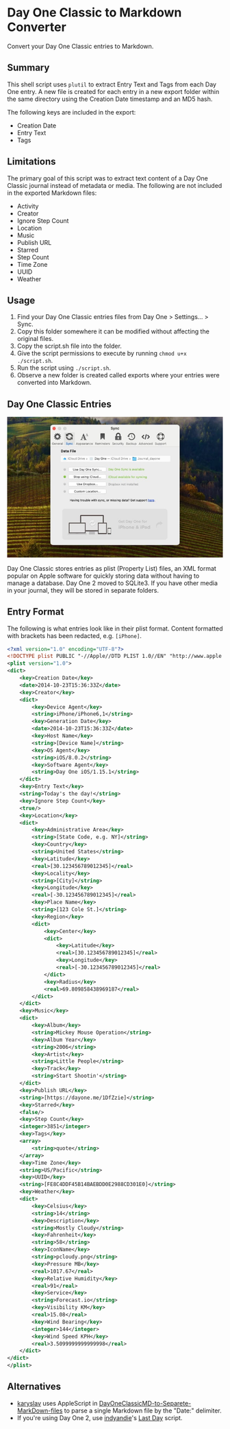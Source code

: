 # Day One Classic to Markdown Converter

Convert your Day One Classic entries to Markdown.

## Summary
This shell script uses `plutil` to extract Entry Text and Tags from each Day One entry. A new file is created for each entry in a new export folder within the same directory using the Creation Date timestamp and an MD5 hash.

The following keys are included in the export:
- Creation Date
- Entry Text
- Tags

## Limitations
The primary goal of this script was to extract text content of a Day One Classic journal instead of metadata or media. The following are not included in the exported Markdown files:
- Activity
- Creator
- Ignore Step Count
- Location
- Music
- Publish URL
- Starred
- Step Count
- Time Zone
- UUID
- Weather

## Usage
1. Find your Day One Classic entries files from Day One > Settings… > Sync.
2. Copy this folder somewhere it can be modified without affecting the original files.
3. Copy the script.sh file into the folder.
4. Give the script permissions to execute by running `chmod u+x ./script.sh`.
5. Run the script using `./script.sh`.
6. Observe a new folder is created called exports where your entries were converted into Markdown.

## Day One Classic Entries
![Day One Classic Sync Settings](README/day-one-classic-settings-sync.jpeg)

Day One Classic stores entries as plist (Property List) files, an XML format popular on Apple software for quickly storing data without having to manage a database. Day One 2 moved to SQLite3. If you have other media in your journal, they will be stored in separate folders.

## Entry Format
The following is what entries look like in their plist format. Content formatted with brackets has been redacted, e.g. `[iPhone]`.

```xml
<?xml version="1.0" encoding="UTF-8"?>
<!DOCTYPE plist PUBLIC "-//Apple//DTD PLIST 1.0//EN" "http://www.apple.com/DTDs/PropertyList-1.0.dtd">
<plist version="1.0">
<dict>
	<key>Creation Date</key>
	<date>2014-10-23T15:36:33Z</date>
	<key>Creator</key>
	<dict>
		<key>Device Agent</key>
		<string>iPhone/iPhone6,1</string>
		<key>Generation Date</key>
		<date>2014-10-23T15:36:33Z</date>
		<key>Host Name</key>
		<string>[Device Name]</string>
		<key>OS Agent</key>
		<string>iOS/8.0.2</string>
		<key>Software Agent</key>
		<string>Day One iOS/1.15.1</string>
	</dict>
	<key>Entry Text</key>
	<string>Today's the day!</string>
	<key>Ignore Step Count</key>
	<true/>
	<key>Location</key>
	<dict>
		<key>Administrative Area</key>
		<string>[State Code, e.g. NY]</string>
		<key>Country</key>
		<string>United States</string>
		<key>Latitude</key>
		<real>[30.123456789012345]</real>
		<key>Locality</key>
		<string>[City]</string>
		<key>Longitude</key>
		<real>[-30.123456789012345]</real>
		<key>Place Name</key>
		<string>[123 Cole St.]</string>
		<key>Region</key>
		<dict>
			<key>Center</key>
			<dict>
				<key>Latitude</key>
				<real>[30.123456789012345]</real>
				<key>Longitude</key>
				<real>[-30.123456789012345]</real>
			</dict>
			<key>Radius</key>
			<real>69.809858438969187</real>
		</dict>
	</dict>
	<key>Music</key>
	<dict>
		<key>Album</key>
		<string>Mickey Mouse Operation</string>
		<key>Album Year</key>
		<string>2006</string>
		<key>Artist</key>
		<string>Little People</string>
		<key>Track</key>
		<string>Start Shootin'</string>
	</dict>
	<key>Publish URL</key>
	<string>[https://dayone.me/1DfZzie]</string>
	<key>Starred</key>
	<false/>
	<key>Step Count</key>
	<integer>3851</integer>
	<key>Tags</key>
	<array>
		<string>quote</string>
	</array>
	<key>Time Zone</key>
	<string>US/Pacific</string>
	<key>UUID</key>
	<string>[FE8C4DDF45B14BAEBDD0E2988CD301E0]</string>
	<key>Weather</key>
	<dict>
		<key>Celsius</key>
		<string>14</string>
		<key>Description</key>
		<string>Mostly Cloudy</string>
		<key>Fahrenheit</key>
		<string>58</string>
		<key>IconName</key>
		<string>pcloudy.png</string>
		<key>Pressure MB</key>
		<real>1017.67</real>
		<key>Relative Humidity</key>
		<real>91</real>
		<key>Service</key>
		<string>Forecast.io</string>
		<key>Visibility KM</key>
		<real>15.08</real>
		<key>Wind Bearing</key>
		<integer>144</integer>
		<key>Wind Speed KPH</key>
		<real>3.5099999999999998</real>
	</dict>
</dict>
</plist>
```

## Alternatives
- [karyslav](https://github.com/karyslav) uses AppleScript in [DayOneClassicMD-to-Separete-MarkDown-files](https://github.com/karyslav/DayOneClassicMD-to-Separete-MarkDown-files/tree/main) to parse a single Markdown file by the "Date:" delimiter.
- If you're using Day One 2, use [indyandie](https://github.com/Indyandie)'s [Last Day](https://github.com/Indyandie/last-day) script.
